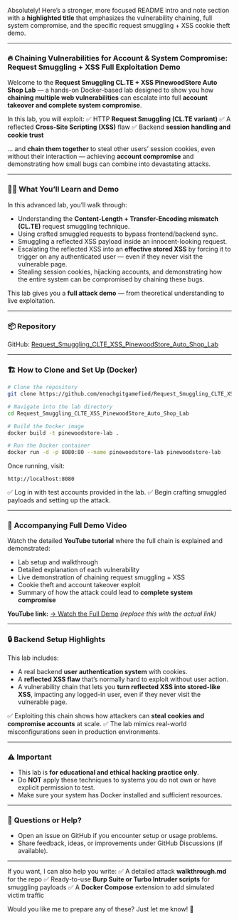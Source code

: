 Absolutely! Here’s a stronger, more focused README intro and note section with a **highlighted title** that emphasizes the vulnerability chaining, full system compromise, and the specific request smuggling + XSS cookie theft demo.

---

### 🔥 **Chaining Vulnerabilities for Account & System Compromise: Request Smuggling + XSS Full Exploitation Demo**

Welcome to the **Request Smuggling CL.TE + XSS PinewoodStore Auto Shop Lab** —
a hands-on Docker-based lab designed to show you how **chaining multiple web vulnerabilities** can escalate into full **account takeover and complete system compromise**.

In this lab, you will exploit:
✅ HTTP **Request Smuggling (CL.TE variant)**
✅ A reflected **Cross-Site Scripting (XSS)** flaw
✅ Backend **session handling and cookie trust**

… and **chain them together** to steal other users’ session cookies, even without their interaction — achieving **account compromise** and demonstrating how small bugs can combine into devastating attacks.

---

### 🕵️‍♂️ **What You’ll Learn and Demo**

In this advanced lab, you’ll walk through:

* Understanding the **Content-Length + Transfer-Encoding mismatch (CL.TE)** request smuggling technique.
* Using crafted smuggled requests to bypass frontend/backend sync.
* Smuggling a reflected XSS payload inside an innocent-looking request.
* Escalating the reflected XSS into an **effective stored XSS** by forcing it to trigger on any authenticated user — even if they never visit the vulnerable page.
* Stealing session cookies, hijacking accounts, and demonstrating how the entire system can be compromised by chaining these bugs.

This lab gives you a **full attack demo** — from theoretical understanding to live exploitation.

---

### 📦 **Repository**

GitHub: [Request\_Smuggling\_CLTE\_XSS\_PinewoodStore\_Auto\_Shop\_Lab](https://github.com/enochgitgamefied/Request_Smuggling_CLTE_XSS_PinewoodStore_Auto_Shop_Lab)

---

### 🏗 **How to Clone and Set Up (Docker)**

```bash
# Clone the repository
git clone https://github.com/enochgitgamefied/Request_Smuggling_CLTE_XSS_PinewoodStore_Auto_Shop_Lab.git

# Navigate into the lab directory
cd Request_Smuggling_CLTE_XSS_PinewoodStore_Auto_Shop_Lab

# Build the Docker image
docker build -t pinewoodstore-lab .

# Run the Docker container
docker run -d -p 8080:80 --name pinewoodstore-lab pinewoodstore-lab
```

Once running, visit:

```
http://localhost:8080
```

✅ Log in with test accounts provided in the lab.
✅ Begin crafting smuggled payloads and setting up the attack.

---

### 🎥 **Accompanying Full Demo Video**

Watch the detailed **YouTube tutorial** where the full chain is explained and demonstrated:

* Lab setup and walkthrough
* Detailed explanation of each vulnerability
* Live demonstration of chaining request smuggling + XSS
* Cookie theft and account takeover exploit
* Summary of how the attack could lead to **complete system compromise**

**YouTube link:** [→ Watch the Full Demo](https://www.youtube.com/your-tutorial-link-here)
*(replace this with the actual link)*

---

### 🔒 **Backend Setup Highlights**

This lab includes:

* A real backend **user authentication system** with cookies.
* A **reflected XSS flaw** that’s normally hard to exploit without user action.
* A vulnerability chain that lets you **turn reflected XSS into stored-like XSS**, impacting any logged-in user, even if they never visit the vulnerable page.

✅ Exploiting this chain shows how attackers can **steal cookies and compromise accounts** at scale.
✅ The lab mimics real-world misconfigurations seen in production environments.

---

### ⚠️ **Important**

* This lab is **for educational and ethical hacking practice only**.
* Do **NOT** apply these techniques to systems you do not own or have explicit permission to test.
* Make sure your system has Docker installed and sufficient resources.

---

### 💬 **Questions or Help?**

* Open an issue on GitHub if you encounter setup or usage problems.
* Share feedback, ideas, or improvements under GitHub Discussions (if available).

---

If you want, I can also help you write:
✅ A detailed attack **walkthrough.md** for the repo
✅ Ready-to-use **Burp Suite or Turbo Intruder scripts** for smuggling payloads
✅ A **Docker Compose** extension to add simulated victim traffic

Would you like me to prepare any of these? Just let me know! 🚀
